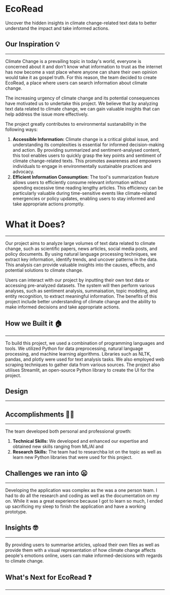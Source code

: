 # EcoRead
Uncover the hidden insights in climate change-related text data to better understand the impact and take informed actions.

## Our Inspiration 💡  
---
Climate Change is a prevailing topic in today's world, everyone is concerned about it and don't know what information to trust as the internet has now become a vast place where anyone can share their own opinion would take it as gospel truth. For this reason, the team decided to create EcoRead, a place where users can search information about climate change.

The increasing urgency of climate change and its potential consequences have motivated us to undertake this project. We believe that by analyzing text data related to climate change, we can gain valuable insights that can help address the issue more effectively. 

The project greatly contributes to environmental sustanability in the following ways:
1. **Accessible Information:** Climate change is a critical global issue, and understanding its complexities is essential for informed decision-making and action. By providing summarized and sentiment-analysed content, this tool enables users to quickly grasp the key points and sentiment of climate change-related texts. This promotes awareness and empowers individuals to engage in environmentally sustainable practices and advocacy.
2. **Efficient Information Consumption:** The tool's summarization feature allows users to efficiently consume relevant information without spending excessive time reading lengthy articles. This efficiency can be particularly valuable during time-sensitive events like climate-related emergencies or policy updates, enabling users to stay informed and take appropriate actions promptly.

# What it Does?
---
Our project aims to analyze large volumes of text data related to climate change, such as scientific papers, news articles, social media posts, and policy documents. By using natural language processing techniques, we extract key information, identify trends, and uncover patterns in the data. This analysis can provide valuable insights into the causes, effects, and potential solutions to climate change.

Users can interact with our project by inputting their own text data or accessing pre-analyzed datasets. The system will then perform various analyses, such as sentiment analysis, summaisation, topic modeling, and entity recognition, to extract meaningful information. The benefits of this project include better understanding of climate change and the ability to make informed decisions and take appropriate actions.

## How we Built it 🏠
---
To build this project, we used a combination of programming languages and tools. We utilized Python for data preprocessing, natural language processing, and machine learning algorithms. Libraries such as NLTK, pandas, and plotly were used for text analysis tasks. We also employed web scraping techniques to gather data from various sources. The project also utilises Streamlit, an open-source Python library to create the UI for the project.

## Design
---

## Accomplishments 💪🏻
---
The team developed both personal and professional growth:
1. **Technical Skills:** We developed and enhanced our expertise and obtained new skills ranging from ML/AI and
2. **Research Skills:** The team had to researchba lot on the topic as well as learn new Python libraries that were used for this project.

## Challenges we ran into 😦
---
Developing the application was complex as the was a one person team. I had to do all the research and coding as well as the documentation on my on. While it was a great experience because I got to learn so much, I ended up sacrificing my sleep to finish the application and have a working prototype.

## Insights 🤓
---
By providing users to summarise articles, upload their own files as well as provide them with a visual representation of how climate change affects people's emotions online, users can make informed-decisions with regards to climate change.

## What's Next for EcoRead ❓
---
